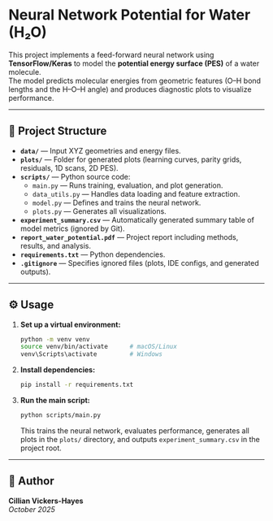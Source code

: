 # Neural Network Potential for Water (H₂O)

This project implements a feed-forward neural network using **TensorFlow/Keras** to model the **potential energy surface (PES)** of a water molecule.  
The model predicts molecular energies from geometric features (O–H bond lengths and the H–O–H angle) and produces diagnostic plots to visualize performance.

---

## 🧩 Project Structure

- **`data/`** — Input XYZ geometries and energy files.  
- **`plots/`** — Folder for generated plots (learning curves, parity grids, residuals, 1D scans, 2D PES).  
- **`scripts/`** — Python source code:  
  - `main.py` — Runs training, evaluation, and plot generation.  
  - `data_utils.py` — Handles data loading and feature extraction.  
  - `model.py` — Defines and trains the neural network.  
  - `plots.py` — Generates all visualizations.  
- **`experiment_summary.csv`** — Automatically generated summary table of model metrics (ignored by Git).  
- **`report_water_potential.pdf`** — Project report including methods, results, and analysis.  
- **`requirements.txt`** — Python dependencies.  
- **`.gitignore`** — Specifies ignored files (plots, IDE configs, and generated outputs).

---

## ⚙️ Usage

1. **Set up a virtual environment:**

   ```bash
   python -m venv venv
   source venv/bin/activate      # macOS/Linux
   venv\Scripts\activate         # Windows
   ```

2. **Install dependencies:**

   ```bash
   pip install -r requirements.txt
   ```

3. **Run the main script:**

   ```bash
   python scripts/main.py
   ```

   This trains the neural network, evaluates performance, generates all plots in the `plots/` directory, and outputs `experiment_summary.csv` in the project root.

---

## 👤 Author

**Cillian Vickers-Hayes**  
*October 2025*
